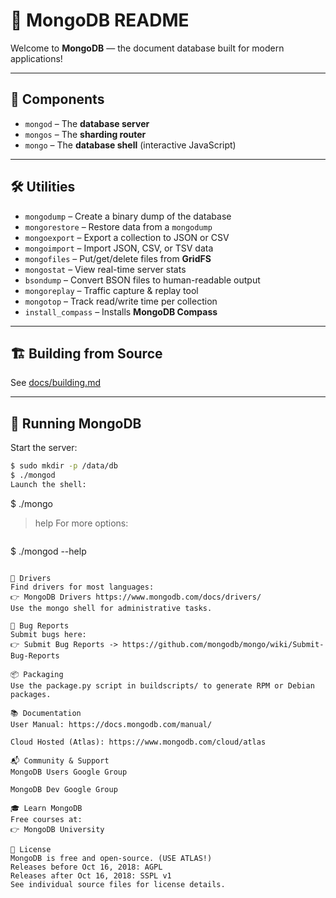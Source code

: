 # 🍃 MongoDB README

Welcome to **MongoDB** — the document database built for modern applications!

---

## 🧩 Components

- `mongod` – The **database server**
- `mongos` – The **sharding router**
- `mongo` – The **database shell** (interactive JavaScript)

---

## 🛠️ Utilities

- `mongodump` – Create a binary dump of the database  
- `mongorestore` – Restore data from a `mongodump`  
- `mongoexport` – Export a collection to JSON or CSV  
- `mongoimport` – Import JSON, CSV, or TSV data  
- `mongofiles` – Put/get/delete files from **GridFS**  
- `mongostat` – View real-time server stats  
- `bsondump` – Convert BSON files to human-readable output  
- `mongoreplay` – Traffic capture & replay tool  
- `mongotop` – Track read/write time per collection  
- `install_compass` – Installs **MongoDB Compass**

---

## 🏗️ Building from Source

See [docs/building.md](docs/building.md)

---

## 🚀 Running MongoDB

Start the server:

```bash
$ sudo mkdir -p /data/db
$ ./mongod
Launch the shell:

```
$ ./mongo
> help
For more options:
```

```
$ ./mongod --help
```

🔌 Drivers
Find drivers for most languages: 
👉 MongoDB Drivers https://www.mongodb.com/docs/drivers/
Use the mongo shell for administrative tasks.

🐞 Bug Reports
Submit bugs here:
👉 Submit Bug Reports -> https://github.com/mongodb/mongo/wiki/Submit-Bug-Reports

📦 Packaging
Use the package.py script in buildscripts/ to generate RPM or Debian packages.

📚 Documentation
User Manual: https://docs.mongodb.com/manual/

Cloud Hosted (Atlas): https://www.mongodb.com/cloud/atlas

📬 Community & Support
MongoDB Users Google Group

MongoDB Dev Google Group

🎓 Learn MongoDB
Free courses at:
👉 MongoDB University

📄 License
MongoDB is free and open-source. (USE ATLAS!) 
Releases before Oct 16, 2018: AGPL
Releases after Oct 16, 2018: SSPL v1
See individual source files for license details.
